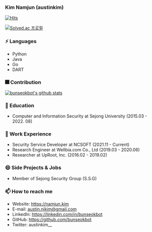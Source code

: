 ### Kim Namjun (austinkim)

[![Hits](https://hits.seeyoufarm.com/api/count/incr/badge.svg?url=https%3A%2F%2Fgithub.com%2Fbunseokbot%2Fbunseokbot&count_bg=%2379C83D&title_bg=%23555555&icon=&icon_color=%23E7E7E7&title=hits&edge_flat=false)](https://hits.seeyoufarm.com)

[![Solved.ac
프로필](http://mazassumnida.wtf/api/v2/generate_badge?boj=austinkim)](https://solved.ac/austinkim)

### ⚡ Languages
* Python
* Java
* Go
* DART

### 🎆 Contribution
[![bunseokbot's github stats](https://github-readme-stats.vercel.app/api?username=bunseokbot&hide_border=true&hide_title=true)](https://github.com/anuraghazra/github-readme-stats)

### 🌱 Education
* Computer and Information Security at Sejong University (2015.03 - 2022. 08)

### 🎱 Work Experience
* Security Service Developer at NCSOFT (2021.11 - Current)
* Research Engineer at Wellbia.com Co., Ltd (2019.03 - 2020.06)
* Researcher at UpRoot, Inc. (2016.02 - 2019.02)

### 😄 Side Projects & Jobs
* Member of Sejong Security Group (S.S.G)

### 📫 How to reach me
* Website: https://namjun.kim
* E-mail: austin.njkim@gmail.com
* LinkedIn: https://linkedin.com/in/bunseokbot
* GitHub: https://github.com/bunseokbot
* Twitter: austinkim__
